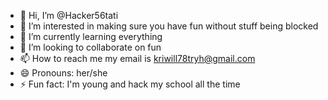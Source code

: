 - 👋 Hi, I’m @Hacker56tati
- 👀 I’m interested in making sure you have fun without stuff being blocked
- 🌱 I’m currently learning everything
- 💞️ I’m looking to collaborate on fun 
- 📫 How to reach me my email is kriwill78tryh@gmail.com
- 😄 Pronouns: her/she
- ⚡ Fun fact: I'm young and hack my school all the time 

<!---
Hacker56tati/Hacker56tati is a ✨ special ✨ repository because its `README.md` (this file) appears on your GitHub profile.
You can click the Preview link to take a look at your changes.
--->
